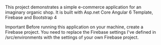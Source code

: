 This project demonstrates a simple e-commerce application for an imaginary organic shop. It is built with Asp.net Core Angular 6 Template, Firebase and Bootstrap 4 

Important
Before running this application on your machine, create a Firebase project. You need to replace the Firebase settings I've defined in /src/environments with the settings of your own Firebase project.


